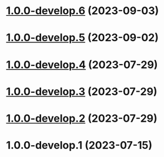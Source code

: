 # [1.0.0-develop.6](https://git.lumeweb.com/LumeWeb/resolver-module-eth/compare/v1.0.0-develop.5...v1.0.0-develop.6) (2023-09-03)

# [1.0.0-develop.5](https://git.lumeweb.com/LumeWeb/resolver-module-eth/compare/v1.0.0-develop.4...v1.0.0-develop.5) (2023-09-02)

# [1.0.0-develop.4](https://git.lumeweb.com/LumeWeb/resolver-module-eth/compare/v1.0.0-develop.3...v1.0.0-develop.4) (2023-07-29)

# [1.0.0-develop.3](https://git.lumeweb.com/LumeWeb/resolver-module-eth/compare/v1.0.0-develop.2...v1.0.0-develop.3) (2023-07-29)

# [1.0.0-develop.2](https://git.lumeweb.com/LumeWeb/resolver-module-eth/compare/v1.0.0-develop.1...v1.0.0-develop.2) (2023-07-29)

# 1.0.0-develop.1 (2023-07-15)
